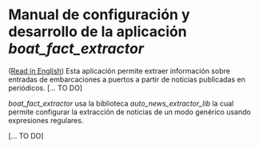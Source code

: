 # Manual de configuración y desarrollo de la aplicación _boat_fact_extractor_
([Read in English](README.md))
Esta aplicación permite extraer información sobre entradas de embarcaciones a puertos a partir de noticias publicadas en periódicos. [... TO DO]

_boat_fact_extractor_ usa la biblioteca _auto_news_extractor_lib_ la cual permite configurar la extracción de noticias de un modo genérico usando expresiones regulares.

[... TO DO]
